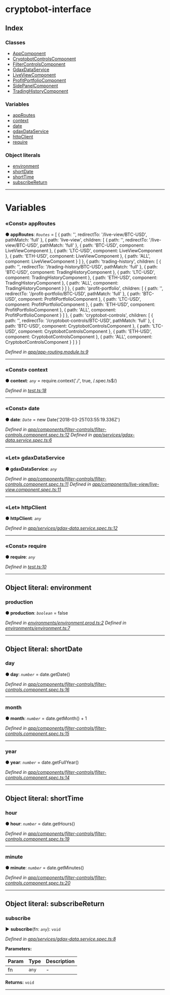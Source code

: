 


#  cryptobot-interface

## Index

### Classes

* [AppComponent](classes/appcomponent.md)
* [CryptobotControlsComponent](classes/cryptobotcontrolscomponent.md)
* [FilterControlsComponent](classes/filtercontrolscomponent.md)
* [GdaxDataService](classes/gdaxdataservice.md)
* [LiveViewComponent](classes/liveviewcomponent.md)
* [ProfitPortfolioComponent](classes/profitportfoliocomponent.md)
* [SidePanelComponent](classes/sidepanelcomponent.md)
* [TradingHistoryComponent](classes/tradinghistorycomponent.md)


### Variables

* [appRoutes](#markdown-header-const-approutes)
* [context](#markdown-header-const-context)
* [date](#markdown-header-const-date)
* [gdaxDataService](#markdown-header-let-gdaxdataservice)
* [httpClient](#markdown-header-let-httpclient)
* [require](#markdown-header-const-require)


### Object literals

* [environment](#markdown-header-object-literal-const-environment)
* [shortDate](#markdown-header-object-literal-const-shortdate)
* [shortTime](#markdown-header-object-literal-const-shorttime)
* [subscribeReturn](#markdown-header-object-literal-const-subscribereturn)



---
# Variables


### «Const» appRoutes

**●  appRoutes**:  *`Routes`*  =  [
  { path: '', redirectTo: '/live-view/BTC-USD', pathMatch: 'full' },
  { path: 'live-view', children: [
    { path: '', redirectTo: '/live-view/BTC-USD', pathMatch: 'full' },
    { path: 'BTC-USD', component: LiveViewComponent },
    { path: 'LTC-USD', component: LiveViewComponent },
    { path: 'ETH-USD', component: LiveViewComponent },
    { path: 'ALL', component: LiveViewComponent }
  ] },
  { path: 'trading-history', children: [
    { path: '', redirectTo: '/trading-history/BTC-USD', pathMatch: 'full' },
    { path: 'BTC-USD', component: TradingHistoryComponent },
    { path: 'LTC-USD', component: TradingHistoryComponent },
    { path: 'ETH-USD', component: TradingHistoryComponent },
    { path: 'ALL', component: TradingHistoryComponent }
  ] },
  { path: 'profit-portfolio', children: [
    { path: '', redirectTo: '/profit-portfolio/BTC-USD', pathMatch: 'full' },
    { path: 'BTC-USD', component: ProfitPortfolioComponent },
    { path: 'LTC-USD', component: ProfitPortfolioComponent },
    { path: 'ETH-USD', component: ProfitPortfolioComponent },
    { path: 'ALL', component: ProfitPortfolioComponent }
  ] },
  { path: 'cryptobot-controls', children: [
    { path: '', redirectTo: '/cryptobot-controls/BTC-USD', pathMatch: 'full' },
    { path: 'BTC-USD', component: CryptobotControlsComponent },
    { path: 'LTC-USD', component: CryptobotControlsComponent },
    { path: 'ETH-USD', component: CryptobotControlsComponent },
    { path: 'ALL', component: CryptobotControlsComponent }
  ] }
]

*Defined in [app/app-routing.module.ts:9](https://github.com/WilliamRADFunk/cryptobot-interface/blob/64d4170/src/app/app-routing.module.ts#L9)*





___



### «Const» context

**●  context**:  *`any`*  =  require.context('./', true, /\.spec\.ts$/)

*Defined in [test.ts:18](https://github.com/WilliamRADFunk/cryptobot-interface/blob/64d4170/src/test.ts#L18)*





___



### «Const» date

**●  date**:  *`Date`*  =  new Date('2018-03-25T03:55:19.336Z')

*Defined in [app/components/filter-controls/filter-controls.component.spec.ts:12](https://github.com/WilliamRADFunk/cryptobot-interface/blob/64d4170/src/app/components/filter-controls/filter-controls.component.spec.ts#L12)*
*Defined in [app/services/gdax-data.service.spec.ts:6](https://github.com/WilliamRADFunk/cryptobot-interface/blob/64d4170/src/app/services/gdax-data.service.spec.ts#L6)*





___



### «Let» gdaxDataService

**●  gdaxDataService**:  *`any`* 

*Defined in [app/components/filter-controls/filter-controls.component.spec.ts:11](https://github.com/WilliamRADFunk/cryptobot-interface/blob/64d4170/src/app/components/filter-controls/filter-controls.component.spec.ts#L11)*
*Defined in [app/components/live-view/live-view.component.spec.ts:11](https://github.com/WilliamRADFunk/cryptobot-interface/blob/64d4170/src/app/components/live-view/live-view.component.spec.ts#L11)*





___



### «Let» httpClient

**●  httpClient**:  *`any`* 

*Defined in [app/services/gdax-data.service.spec.ts:12](https://github.com/WilliamRADFunk/cryptobot-interface/blob/64d4170/src/app/services/gdax-data.service.spec.ts#L12)*





___



### «Const» require

**●  require**:  *`any`* 

*Defined in [test.ts:10](https://github.com/WilliamRADFunk/cryptobot-interface/blob/64d4170/src/test.ts#L10)*





___




## Object literal: environment




###  production

**●  production**:  *`boolean`*  = false

*Defined in [environments/environment.prod.ts:2](https://github.com/WilliamRADFunk/cryptobot-interface/blob/64d4170/src/environments/environment.prod.ts#L2)*
*Defined in [environments/environment.ts:7](https://github.com/WilliamRADFunk/cryptobot-interface/blob/64d4170/src/environments/environment.ts#L7)*





___



## Object literal: shortDate




###  day

**●  day**:  *`number`*  =  date.getDate()

*Defined in [app/components/filter-controls/filter-controls.component.spec.ts:16](https://github.com/WilliamRADFunk/cryptobot-interface/blob/64d4170/src/app/components/filter-controls/filter-controls.component.spec.ts#L16)*





___


###  month

**●  month**:  *`number`*  =  date.getMonth() + 1

*Defined in [app/components/filter-controls/filter-controls.component.spec.ts:15](https://github.com/WilliamRADFunk/cryptobot-interface/blob/64d4170/src/app/components/filter-controls/filter-controls.component.spec.ts#L15)*





___


###  year

**●  year**:  *`number`*  =  date.getFullYear()

*Defined in [app/components/filter-controls/filter-controls.component.spec.ts:14](https://github.com/WilliamRADFunk/cryptobot-interface/blob/64d4170/src/app/components/filter-controls/filter-controls.component.spec.ts#L14)*





___



## Object literal: shortTime




###  hour

**●  hour**:  *`number`*  =  date.getHours()

*Defined in [app/components/filter-controls/filter-controls.component.spec.ts:19](https://github.com/WilliamRADFunk/cryptobot-interface/blob/64d4170/src/app/components/filter-controls/filter-controls.component.spec.ts#L19)*





___


###  minute

**●  minute**:  *`number`*  =  date.getMinutes()

*Defined in [app/components/filter-controls/filter-controls.component.spec.ts:20](https://github.com/WilliamRADFunk/cryptobot-interface/blob/64d4170/src/app/components/filter-controls/filter-controls.component.spec.ts#L20)*





___



## Object literal: subscribeReturn




###  subscribe

► **subscribe**(fn: *`any`*): `void`



*Defined in [app/services/gdax-data.service.spec.ts:8](https://github.com/WilliamRADFunk/cryptobot-interface/blob/64d4170/src/app/services/gdax-data.service.spec.ts#L8)*



**Parameters:**

| Param | Type | Description |
| ------ | ------ | ------ |
| fn | `any`   |  - |





**Returns:** `void`





___


